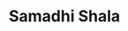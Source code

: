 ---
layout: project
slug: samadhi-shala
title: Samadhi Shala
title_html: Samadhi<br>Shala
description_html: For this project, our aim was to portray the yoga studio as a traditional, simple space with selection of four class types, each led by one of three dedicated instructors. We wanted something feminine, to balance the masqueline method of yoga that the studio offers. The project needed a minimal site, easy for members to navigate, and a platform that facilitated seamless online bookings.<br><br>To realize our intention of streamlining offerings and simplifying the booking process for the client's members, we executed the following strategies.<br><br><ul><li>Designed a simple homepage to highlight the four types of classes offered and three qualified teachers.</li><li>Integrated an affordable, branded scheduling system, allowing members to save it as a convenient application on their mobile devise.</li><li>Crafted a clean and user-friendly four-page website design, ensuring effortless navigation for visitors and optimizing the conversion rate, transforming visitors into loyal members.</li><li>Implememnted a robust SEO strategy, making it effortless for prospective members to find their studio with a quick Google search.</li></ul>The outcome was a minimalist, feminine website that easily facilitates booking for both current and potential members. It elegantly conveyed the yoga studio's brand essence, making it a seamless experience for anyone seeking traditional ashtanga yoga classes within Paris.

featured-image: /images/portfolio-projects/samadhi-shala/samadhi-shala-featured-image.jpg
gallery: 
  - image: /images/portfolio-projects/samadhi-shala/samadhi-shala-mobile.jpg
    alt-text: Mobile View of Samadhi Studio's Website
  - image: /images/portfolio-projects/samadhi-shala/samadhi-shala-laptop.jpg
    alt-text: Laptop View of Samadhi Studio's Website
  - image: /images/portfolio-projects/samadhi-shala/samadhi-shala-tablet-alt.jpg
    alt-text: Stylish Desk Space 
domain: https://samadhishala.samkalpacreative.com
seo: 
  title: Yoga Studio Website
  description: Discover our approach to this Yoga Studio website project, featuring a branded online booking system, strategic website design, and a robust SEO strategy, perfectly aligned with their feminine, minimalistic brand strategy.
  keywords: Yoga Studio Website Design, Yoga Studio Website Development, Branded Online Booking System
  social_image: /images/portfolio-projects/samadhi-shala/samadhi-shala-mobile.jpg
  hide-from-google: false
---